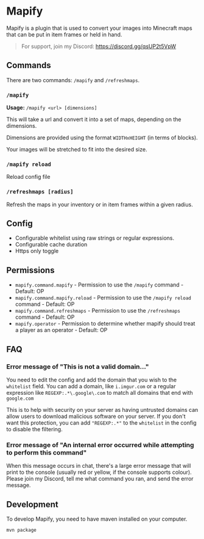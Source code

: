 # Mapify

Mapify is a plugin that is used to convert your images into Minecraft maps that can be put in item frames or held in hand.

> For support, join my Discord: <https://discord.gg/qsUP2t5VpW>

## Commands

There are two commands: `/mapify` and `/refreshmaps`.

### `/mapify`

**Usage:** `/mapify <url> [dimensions]`

This will take a url and convert it into a set of maps, depending on the dimensions.

Dimensions are provided using the format `WIDTHxHEIGHT` (in terms of blocks).

Your images will be stretched to fit into the desired size.

### `/mapify reload`

Reload config file

### `/refreshmaps [radius]`

Refresh the maps in your inventory or in item frames within a given
radius.

## Config

- Configurable whitelist using raw strings or regular expressions.
- Configurable cache duration
- Https only toggle

## Permissions

- `mapify.command.mapify` - Permission to use the `/mapify` command - Default: OP
- `mapify.command.mapify.reload` - Permission to use the `/mapify reload` command - Default: OP
- `mapify.command.refreshmaps` - Permission to use the `/refreshmaps` command - Default: OP
- `mapify.operator` - Permission to determine whether mapify should treat a player as an operator - Default: OP

## FAQ

### Error message of "This is not a valid domain..."

You need to edit the config and add the domain that you wish to the
`whitelist` field.  You can add a domain, like `i.imgur.com` or a
regular expression like `REGEXP:.*\.google\.com` to match all domains
that end with `google.com`

This is to help with security on your server as having untrusted domains
can allow users to download malicious software on your server.  If you
don't want this protection, you can add `"REGEXP:.*"` to the `whitelist`
in the config to disable the filtering.

### Error message of "An internal error occurred while attempting to perform this command"

When this message occurs in chat, there's a large error message that will
print to the console (usually red or yellow, if the console supports
colour).  Please join my Discord, tell me what command you ran, and send
the error message.

## Development

To develop Mapify, you need to have maven installed on your computer.

```sh
mvn package
```
